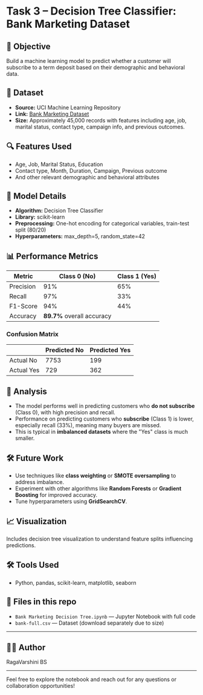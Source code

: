 # Task 3 – Decision Tree Classifier: Bank Marketing Dataset

## 🎯 Objective
Build a machine learning model to predict whether a customer will subscribe to a term deposit based on their demographic and behavioral data.

## 📁 Dataset
- **Source:** UCI Machine Learning Repository  
- **Link:** [Bank Marketing Dataset](https://archive.ics.uci.edu/ml/datasets/bank+marketing)  
- **Size:** Approximately 45,000 records with features including age, job, marital status, contact type, campaign info, and previous outcomes.

## 🔍 Features Used
- Age, Job, Marital Status, Education
- Contact type, Month, Duration, Campaign, Previous outcome
- And other relevant demographic and behavioral attributes

## 🧠 Model Details
- **Algorithm:** Decision Tree Classifier
- **Library:** scikit-learn
- **Preprocessing:** One-hot encoding for categorical variables, train-test split (80/20)
- **Hyperparameters:** max_depth=5, random_state=42

## 📊 Performance Metrics

| Metric       | Class 0 (No) | Class 1 (Yes) |
|--------------|--------------|---------------|
| Precision    | 91%          | 65%           |
| Recall       | 97%          | 33%           |
| F1-Score     | 94%          | 44%           |
| Accuracy     | **89.7%** overall accuracy           |

### Confusion Matrix

|               | Predicted No | Predicted Yes |
|---------------|--------------|---------------|
| Actual No     | 7753         | 199           |
| Actual Yes    | 729          | 362           |

## 🔎 Analysis
- The model performs well in predicting customers who **do not subscribe** (Class 0), with high precision and recall.
- Performance on predicting customers who **subscribe** (Class 1) is lower, especially recall (33%), meaning many buyers are missed.
- This is typical in **imbalanced datasets** where the "Yes" class is much smaller.

## 🛠️ Future Work
- Use techniques like **class weighting** or **SMOTE oversampling** to address imbalance.
- Experiment with other algorithms like **Random Forests** or **Gradient Boosting** for improved accuracy.
- Tune hyperparameters using **GridSearchCV**.

## 📈 Visualization
Includes decision tree visualization to understand feature splits influencing predictions.

## 🛠️ Tools Used
- Python, pandas, scikit-learn, matplotlib, seaborn

## 📂 Files in this repo
- `Bank Marketing Decision Tree.ipynb` — Jupyter Notebook with full code  
- `bank-full.csv` — Dataset (download separately due to size)

---

## 👩‍💻 Author
RagaVarshini BS

---

Feel free to explore the notebook and reach out for any questions or collaboration opportunities!
